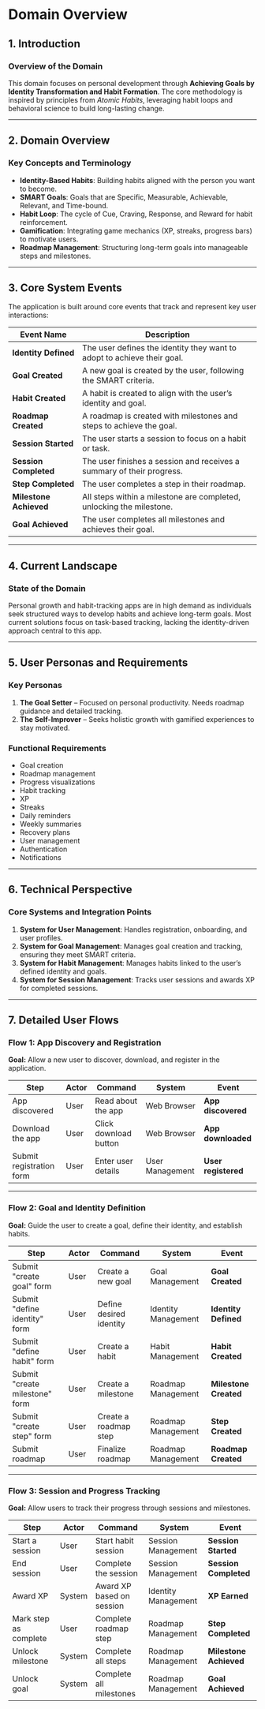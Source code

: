 # **Domain Overview**  

## **1. Introduction**  
### **Overview of the Domain**  
This domain focuses on personal development through **Achieving Goals by Identity Transformation and Habit Formation**. The core methodology is inspired by principles from *Atomic Habits*, leveraging habit loops and behavioral science to build long-lasting change.  

---

## **2. Domain Overview**  
### **Key Concepts and Terminology**  
- **Identity-Based Habits**: Building habits aligned with the person you want to become.  
- **SMART Goals**: Goals that are Specific, Measurable, Achievable, Relevant, and Time-bound.  
- **Habit Loop**: The cycle of Cue, Craving, Response, and Reward for habit reinforcement.  
- **Gamification**: Integrating game mechanics (XP, streaks, progress bars) to motivate users.  
- **Roadmap Management**: Structuring long-term goals into manageable steps and milestones.

---

## **3. Core System Events**  

The application is built around core events that track and represent key user interactions:  

| **Event Name**       | **Description**                                                                 |
|-----------------------|---------------------------------------------------------------------------------|
| **Identity Defined**  | The user defines the identity they want to adopt to achieve their goal.          |
| **Goal Created**      | A new goal is created by the user, following the SMART criteria.                 |
| **Habit Created**     | A habit is created to align with the user’s identity and goal.                   |
| **Roadmap Created**   | A roadmap is created with milestones and steps to achieve the goal.              |
| **Session Started**   | The user starts a session to focus on a habit or task.                           |
| **Session Completed** | The user finishes a session and receives a summary of their progress.            |
| **Step Completed**    | The user completes a step in their roadmap.                                      |
| **Milestone Achieved**| All steps within a milestone are completed, unlocking the milestone.             |
| **Goal Achieved**     | The user completes all milestones and achieves their goal.                       |

---

## **4. Current Landscape**  

### **State of the Domain**  
Personal growth and habit-tracking apps are in high demand as individuals seek structured ways to develop habits and achieve long-term goals. Most current solutions focus on task-based tracking, lacking the identity-driven approach central to this app.  

---

## **5. User Personas and Requirements**  

### **Key Personas**  
1. **The Goal Setter** – Focused on personal productivity. Needs roadmap guidance and detailed tracking.
2. **The Self-Improver** – Seeks holistic growth with gamified experiences to stay motivated.

### **Functional Requirements**  
- Goal creation
- Roadmap management
- Progress visualizations
- Habit tracking
- XP
- Streaks
- Daily reminders
- Weekly summaries
- Recovery plans
- User management
- Authentication
- Notifications

---

## **6. Technical Perspective**  

### **Core Systems and Integration Points**
1. **System for User Management**: Handles registration, onboarding, and user profiles.  
2. **System for Goal Management**: Manages goal creation and tracking, ensuring they meet SMART criteria.  
3. **System for Habit Management**: Manages habits linked to the user’s defined identity and goals.  
4. **System for Session Management**: Tracks user sessions and awards XP for completed sessions.  

---

## **7. Detailed User Flows**  

### **Flow 1: App Discovery and Registration**  
**Goal:** Allow a new user to discover, download, and register in the application.  

| **Step**                   | **Actor** | **Command**                     | **System**       | **Event**           |
|----------------------------|-----------|---------------------------------|------------------|---------------------|
| App discovered              | User      | Read about the app              | Web Browser      | **App discovered**  |
| Download the app            | User      | Click download button           | Web Browser      | **App downloaded**  |
| Submit registration form    | User      | Enter user details              | User Management  | **User registered** |

---

### **Flow 2: Goal and Identity Definition**  
**Goal:** Guide the user to create a goal, define their identity, and establish habits.  

| **Step**                     | **Actor** | **Command**                   | **System**        | **Event**            |
|------------------------------|-----------|-------------------------------|-------------------|----------------------|
| Submit "create goal" form     | User      | Create a new goal             | Goal Management   | **Goal Created**     |
| Submit "define identity" form | User      | Define desired identity        | Identity Management | **Identity Defined** |
| Submit "define habit" form    | User      | Create a habit                | Habit Management  | **Habit Created**    |
| Submit "create milestone" form| User      | Create a milestone            | Roadmap Management | **Milestone Created**|
| Submit "create step" form     | User      | Create a roadmap step         | Roadmap Management | **Step Created**     |
| Submit roadmap               | User      | Finalize roadmap              | Roadmap Management | **Roadmap Created**  |

---

### **Flow 3: Session and Progress Tracking**  
**Goal:** Allow users to track their progress through sessions and milestones.  

| **Step**                      | **Actor** | **Command**               | **System**         | **Event**             |
|-------------------------------|-----------|---------------------------|--------------------|-----------------------|
| Start a session                | User      | Start habit session       | Session Management | **Session Started**   |
| End session                    | User      | Complete the session      | Session Management | **Session Completed** |
| Award XP                       | System    | Award XP based on session| Identity Management | **XP Earned**         |
| Mark step as complete          | User      | Complete roadmap step     | Roadmap Management | **Step Completed**    |
| Unlock milestone               | System    | Complete all steps        | Roadmap Management | **Milestone Achieved**|
| Unlock goal                    | System    | Complete all milestones   | Roadmap Management | **Goal Achieved**     |
